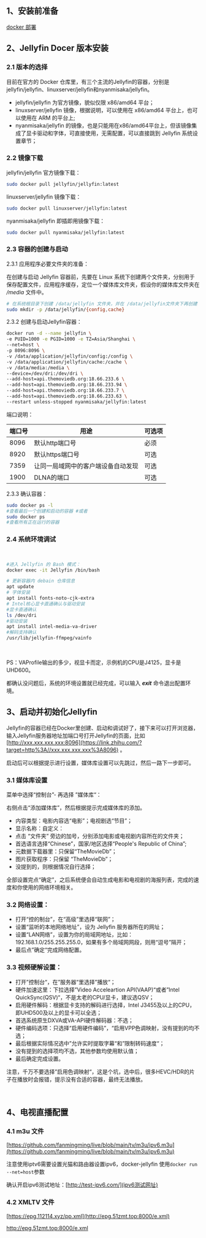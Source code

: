 

## 1、安装前准备

[docker 部署](../docker/docker%20部署.md)


## 2、Jellyfin Docer 版本安装

### 2.1 版本的选择

目前在官方的 Docker 仓库里，有三个主流的Jellyfin的容器，分别是 jellyfin/jellyfin、linuxserver/jellyfin和nyanmisaka/jellyfin。

- jellyfin/jellyfin 为官方镜像，貌似仅限 x86/amd64 平台；
- linuxserver/jellyfin 镜像，根据说明，可以使用在 x86/amd64 平台上，也可以使用在 ARM 的平台上;
- nyanmisaka/jellyfin 的镜像，也是只能用在x86/amd64平台上，但该镜像集成了显卡驱动和字体，可直接使用，无需配置，可以直接跳到 Jellyfin 系统设置章节；

### 2.2 镜像下载

jellyfin/jellyfin 官方镜像下载：

```bash
sudo docker pull jellyfin/jellyfin:latest
```

linuxserver/jellyfin 镜像下载：

```bash
sudo docker pull linuxserver/jellyfin:latest
```

nyanmisaka/jellyfin 即插即用镜像下载：

```bash
sudo docker pull nyanmisaka/jellyfin:latest
```

### 2.3 容器的创建与启动

2.3.1 应用程序必要文件夹的准备：

在创建与启动 Jellyfin 容器前，先要在 Linux 系统下创建两个文件夹，分别用于保存配置文件，应用程序缓存，定位一个媒体库文件夹，假设你的媒体库文件夹在  */media* 文件中。

```bash
# 在系统根目录下创建 /data/jellyfin 文件夹，并在 /data/jellyfin文件夹下再创建 config 和 cache 两个三级文件夹 
sudo mkdir -p /data/jellyfin/{config,cache}
```

2.3.2 创建与启动Jellyfin容器：

```bash
docker run -d --name jellyfin \
-e PUID=1000 -e PGID=1000 -e TZ=Asia/Shanghai \
--net=host \
-p 8096:8096 \
-v /data/application/jellyfin/config:/config \
-v /data/application/jellyfin/cache:/cache \
-v /data/media:/media \
--device=/dev/dri:/dev/dri \
--add-host=api.themoviedb.org:18.66.233.6 \
--add-host=api.themoviedb.org:18.66.233.94 \
--add-host=api.themoviedb.org:18.66.233.7 \
--add-host=api.themoviedb.org:18.66.233.63 \
--restart unless-stopped nyanmisaka/jellyfin:latest 
```

端口说明：

|端口号|用途|可选项|
| --------| ------------------------------------| --------|
|8096|默认http端口号|必须|
|8920|默认https端口号|可选|
|7359|让同一局域网中的客户端设备自动发现|可选|
|1900|DLNA的端口|可选|

2.3.3 确认容器：

```bash
sudo docker ps -l 
#查看最后一个创建和启动的容器 #或者 
sudo docker ps 
#查看所有正在运行的容器
```

### 2.4 系统环境调试

‍

```bash
#进入 Jellyfin 的 Bash 模式：
docker exec -it Jellyfin /bin/bash

# 更新容器内 debain 仓库信息
apt update 
# 字体安装
apt install fonts-noto-cjk-extra
# Intel核心显卡直通确认与驱动安装
#显卡直通确认 
ls /dev/dri
#驱动安装 
apt install intel-media-va-driver 
#解码支持确认 
/usr/lib/jellyfin-ffmpeg/vainfo
```

​​​​

PS：VAProfile输出的多少，视显卡而定，示例机的CPU是J4125，显卡是UHD600。

都确认没问题后，系统的环境设置就已经完成，可以输入 ***exit*** 命令退出配置环境。

## 3、启动并初始化Jellyfin

Jellyfin的容器已经在Docker里创建、启动和调试好了，接下来可以打开浏览器，输入Jellyfin服务器地址加端口号打开Jellyfin的页面，比如 [http://xxx.xxx.xxx.xxx:8096](https://link.zhihu.com/?target=http%3A//xxx.xxx.xxx.xxx%3A8096) 。

启动后可以根据提示进行设置，媒体库设置可以先跳过，然后一路下一步即可。

### 3.1 媒体库设置

菜单中选择“控制台”- 再选择 ”媒体库“：

右侧点击“添加媒体库”，然后根据提示完成媒体库的添加。​​

- 内容类型：电影内容选“电影”；电视剧选“节目”；
- 显示名称：自定义：
- 点击 “文件夹” 旁边的加号，分别添加电影或电视剧内容所在的文件夹；
- 首选语言选择“Chinese”，国家/地区选择“People's Republic of China”;
- 元数据下载器里：只保留“TheMovieDb”；
- 图片获取程序：只保留 “TheMovieDb”；
- 没提到的，则根据情况自行选择；

全部设置完点“确定”，之后系统便会自动生成电影和电视剧的海报列表，完成的速度和你使用的网络环境相关。

### 3.2 网络设置：

- 打开“控的制台”，在“高级”里选择“联网”；
- 设置“监听的本地网络地址”，设为 Jellyfin 服务器所在的网址；
- 设置“LAN网络”，设置为你的局域网地址，比如：192.168.1.0/255.255.255.0，如果有多个局域网网段，则用“逗号”隔开；
- 最后点”确定“完成网络配置。

### 3.3 视频硬解设置：

- 打开”控制台“，在”服务器“里选择”播放“；
- 硬件加速这里：下拉选择”Video Acceleartion API(VAAP)“或者”Intel QuickSync(QSV)“，不是太老的CPU/显卡，建议选QSV；
- 启用硬件解码：根据显卡支持的解码进行选择，Intel J3455及以上的CPU，即UHD500及以上的显卡可以全选；
- 首选系统原生DXVA或VA-API硬件解码器：不选；
- 硬件编码选项：只选择“启用硬件编码”，“启用VPP色调映射，没有提到的均不选；
- 最后根据实际情况选中”允许实时提取字幕“和”限制转码速度“；
- 没有提到的选择项均不选，其他参数均使用默认值；
- 最后确定完成设置。

注意，千万不要选择”启用色调映射“，这是个坑，选中后，很多HEVC/HDR的片子在播放时会报错，提示没有合适的容器，最终无法播放。

‍

## 4、电视直播配置

### 4.1 m3u 文件

[https://github.com/fanmingming/live/blob/main/tv/m3u/ipv6.m3u](https://github.com/fanmingming/live/blob/main/tv/m3u/ipv6.m3u)

注意使用iptv6需要设置光猫和路由器设置ipv6，docker-jellyfin 使用`docker run --net=host`​参数

确认开启ipv6测试地址：[http://test-ipv6.com/](ipv6测试网址)

### 4.2 XMLTV 文件

[https://epg.112114.xyz/pp.xml](http://epg.51zmt.top:8000/e.xml)

http://epg.51zmt.top:8000/e.xml

‍

